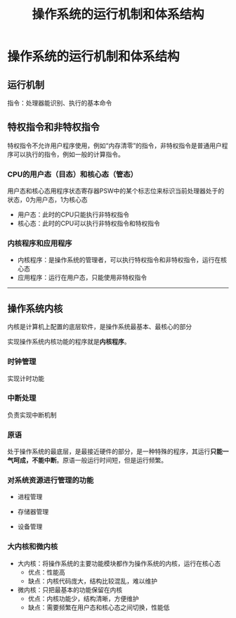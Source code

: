 ﻿---
title: '操作系统的运行机制和体系结构'
tags: ['操作系统']
---
# 操作系统的运行机制和体系结构

## 运行机制

指令：处理器能识别、执行的基本命令

## 特权指令和非特权指令

特权指令不允许用户程序使用，例如“内存清零”的指令，非特权指令是普通用户程序可以执行的指令，例如一般的计算指令。

### CPU的用户态（目态）和核心态（管态）

用户态和核心态用程序状态寄存器PSW中的某个标志位来标识当前处理器处于的状态，0为用户态，1为核心态

- 用户态：此时的CPU只能执行非特权指令
- 核心态：此时的CPU可以执行非特权指令和特权指令

### 内核程序和应用程序

- 内核程序：是操作系统的管理者，可以执行特权指令和非特权指令，运行在核心态
- 应用程序：运行在用户态，只能使用非特权指令

*****

## 操作系统内核

内核是计算机上配置的底层软件，是操作系统最基本、最核心的部分

实现操作系统内核功能的程序就是**内核程序**。

### 时钟管理

实现计时功能

### 中断处理

负责实现中断机制

### 原语

处于操作系统的最底层，是最接近硬件的部分，是一种特殊的程序，其运行**只能一气呵成，不能中断**。原语一般运行时间短，但是运行频繁。

### 对系统资源进行管理的功能

- 进程管理

- 存储器管理

- 设备管理

### 大内核和微内核

- 大内核：将操作系统的主要功能模块都作为操作系统的内核，运行在核心态
  - 优点：性能高
  - 缺点：内核代码庞大，结构比较混乱，难以维护
- 微内核：只把最基本的功能保留在内核
  - 优点：内核功能少，结构清晰，方便维护
  - 缺点：需要频繁在用户态和核心态之间切换，性能低
